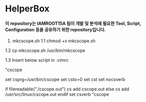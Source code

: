 # HelperBox

#### 이 repository는 IAMROOT15A 팀이 개발 및 분석에 필요한 Tool, Script, Configuration 등을 공유하기 위한 repository입니다.

1. mkcscope.sh
1.1 chmod +x mkcscope.sh

1.2 cp mkcscope.sh /usr/bin/mkcscope

1.3 Insert below script in .vimrc

"cscope

set csprg=/usr/bin/cscope
set csto=0
set cst
set nocsverb

if filereadable("./cscope.out")
	cs add cscope.out
else
	cs add /usr/src/linux/cscope.out
endif
set csverb
"cscope


